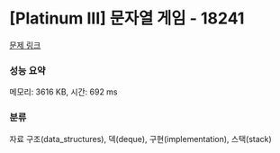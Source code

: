 # [Platinum III] 문자열 게임 - 18241 

[문제 링크](https://www.acmicpc.net/problem/18241) 

### 성능 요약

메모리: 3616 KB, 시간: 692 ms

### 분류

자료 구조(data_structures), 덱(deque), 구현(implementation), 스택(stack)

